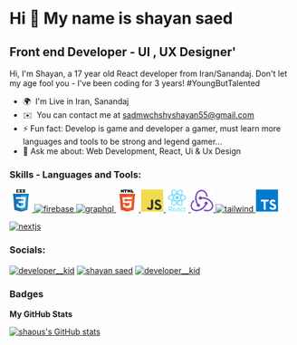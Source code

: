 Hi 👋 My name is shayan saed
============================

Front end Developer - UI , UX Designer'
---------------------------------------

Hi, I'm Shayan, a 17 year old React developer from Iran/Sanandaj. Don't let my age fool you - I've been coding for 3 years! #YoungButTalented

* 🌍  I'm Live in Iran, Sanandaj
* ✉️  You can contact me at [sadmwchshyshayan55@gmail.com](mailto:sadmwchshyshayan55@gmail.com )
* ⚡ Fun fact: Develop is game and developer a gamer, must learn more languages and tools to be strong and legend gamer...
* 💬 Ask me about: Web Development, React, Ui & Ux Design


<h3 align="left">Skills - Languages and Tools:</h3>
<p align="left"> <a href="https://www.w3schools.com/css/" target="_blank" rel="noreferrer"> <img src="https://raw.githubusercontent.com/devicons/devicon/master/icons/css3/css3-original-wordmark.svg" alt="css3" width="40" height="40"/> </a> <a href="https://firebase.google.com/" target="_blank" rel="noreferrer"> <img src="https://www.vectorlogo.zone/logos/firebase/firebase-icon.svg" alt="firebase" width="40" height="40"/> </a> <a href="https://graphql.org" target="_blank" rel="noreferrer"> <img src="https://www.vectorlogo.zone/logos/graphql/graphql-icon.svg" alt="graphql" width="40" height="40"/> </a> <a href="https://www.w3.org/html/" target="_blank" rel="noreferrer"> <img src="https://raw.githubusercontent.com/devicons/devicon/master/icons/html5/html5-original-wordmark.svg" alt="html5" width="40" height="40"/> </a> <a href="https://developer.mozilla.org/en-US/docs/Web/JavaScript" target="_blank" rel="noreferrer"> <img src="https://raw.githubusercontent.com/devicons/devicon/master/icons/javascript/javascript-original.svg" alt="javascript" width="40" height="40"/> </a> <a href="https://reactjs.org/" target="_blank" rel="noreferrer"> <img src="https://raw.githubusercontent.com/devicons/devicon/master/icons/react/react-original-wordmark.svg" alt="react" width="40" height="40"/> </a> <a href="https://redux.js.org" target="_blank" rel="noreferrer"> <img src="https://raw.githubusercontent.com/devicons/devicon/master/icons/redux/redux-original.svg" alt="redux" width="40" height="40"/> </a> <a href="https://tailwindcss.com/" target="_blank" rel="noreferrer"> <img src="https://www.vectorlogo.zone/logos/tailwindcss/tailwindcss-icon.svg" alt="tailwind" width="40" height="40"/> </a> <a href="https://www.typescriptlang.org/" target="_blank" rel="noreferrer"> <img src="https://raw.githubusercontent.com/devicons/devicon/master/icons/typescript/typescript-original.svg" alt="typescript" width="40" height="40"/> </a> </p><p align="left"> <a href="https://nextjs.org/" target="_blank" rel="noreferrer"> <img src="https://cdn.worldvectorlogo.com/logos/nextjs-2.svg" alt="nextjs" width="40" height="40"/> </a> </p>



<h3 align="left">Socials:</h3>
<p align="left">
<a href="https://twitter.com/developer__kid" target="blank"><img align="center" src="https://raw.githubusercontent.com/rahuldkjain/github-profile-readme-generator/master/src/images/icons/Social/twitter.svg" alt="developer__kid" height="30" width="40" /></a>
<a href="https://linkedin.com/in/shayan saed" target="blank"><img align="center" src="https://raw.githubusercontent.com/rahuldkjain/github-profile-readme-generator/master/src/images/icons/Social/linked-in-alt.svg" alt="shayan saed" height="30" width="40" /></a>
<a href="https://instagram.com/developer__kid" target="blank"><img align="center" src="https://raw.githubusercontent.com/rahuldkjain/github-profile-readme-generator/master/src/images/icons/Social/instagram.svg" alt="developer__kid" height="30" width="40" /></a>
</p>

### Badges

<b>My GitHub Stats</b>

<a href="http://www.github.com/shaous"><img src="https://github-readme-stats.vercel.app/api?username=shaous&show_icons=true&hide=&count_private=true&title_color=0891b2&text_color=14b8a6&icon_color=14b8a6&bg_color=171717&hide_border=true&show_icons=true" alt="shaous's GitHub stats" /></a>
